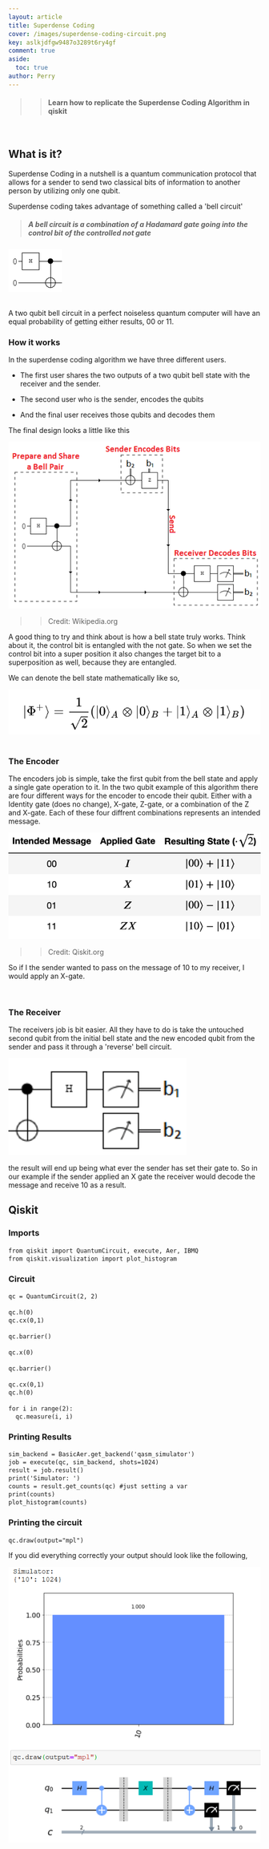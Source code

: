 ```yaml
---
layout: article
title: Superdense Coding
cover: /images/superdense-coding-circuit.png
key: aslkjdfgw9487o3289t6ry4gf
comment: true
aside:
  toc: true
author: Perry
---
```


>> #### Learn how to replicate the Superdense Coding Algorithm in qiskit

<br>

<!--more-->

<!--<script>

  let xmlHttp = new XMLHttpRequest();
  xmlHttp.open('GET', 'https://hitcounter.pythonanywhere.com/count', false);
  xmlHttp.send(null);
  count = xmlHttp.responseText;

</script>

<center>
<div class="card">
  <div class="card__content">
    <p class="warning">
    Views: <Strong>
    <script type="text/javascript">
            document.write(count)
    </script>
    </Strong>
    </p>
  </div>
</div>
</center> -->

## What is it?

Superdense Coding in a nutshell is a quantum communication protocol that allows for a sender to send two classical bits of information to another person by utilizing only one qubit.

Superdense coding takes advantage of something called a 'bell circuit' 

> ##### A bell circuit is a combination of a Hadamard gate going into the control bit of the controlled not gate

<div class="card">
  <div class="card__image">
    <img class="image" src="/images/bell-state-quantum-qiskit.png" alt="Bell state qiskit circuit"/>
  </div>
</div>

<br>

A two qubit bell circuit in a perfect noiseless quantum computer will have an equal probability of getting either results, 00 or 11.

### How it works

In the superdense coding algorithm we have three different users.

* The first user shares the two outputs of a two qubit bell state with the receiver and the sender.

* The second user who is the sender, encodes the qubits 

* And the final user receives those qubits and decodes them

The final design looks a little like this

<div class="card">
  <div class="card__image">
    <img class="image" src="/images/superdense-coding-circuit-1.png" alt="Superdense coding circuit"/>
  </div>
</div>

>> Credit: Wikipedia.org

A good thing to try and think about is how a bell state truly works. Think about it, the control bit is entangled with the not gate. So when we set the control bit into a super position it also changes the target bit to a superposition as well, because they are entangled. 

We can denote the bell state mathematically like so,

<div class="card">
  <div class="card__image">
    <img class="image" src="/images/quantum-bell-state.png" alt="Quantum Bell State"/>
  </div>
</div>

<br>

### The Encoder 

The encoders job is simple, take the first qubit from the bell state and apply a single gate operation to it. In the two qubit example of this algorithm there are four different ways for the encoder to encode their qubit. Either with a Identity gate (does no change), X-gate, Z-gate, or a combination of the Z and X-gate. Each of these four diffrent combinations represents an intended message. 

<div class="card">
  <div class="card__image">
    <img class="image" src="/images/superdense-coding-protocol.png" alt="Superdense coding protocol qiskit"/>
  </div>
</div>

>> Credit: Qiskit.org

So if I the sender wanted to pass on the message of 10 to my receiver, I would apply an X-gate.

<br>

### The Receiver 

The receivers job is bit easier. All they have to do is take the untouched second qubit from the initial bell state and the new encoded qubit from the sender and pass it through a 'reverse' bell circuit. 

<div class="card">
  <div class="card__image">
    <img class="image" src="/images/superdense-coding-qiskit.png" alt="Superdense coding protocol explained"/>
  </div>
</div>

the result will end up being what ever the sender has set their gate to. So in our example if the sender applied an X gate the receiver would decode the message and receive 10 as a result.

## Qiskit 

### Imports

    from qiskit import QuantumCircuit, execute, Aer, IBMQ
    from qiskit.visualization import plot_histogram

### Circuit

    qc = QuantumCircuit(2, 2)

    qc.h(0)
    qc.cx(0,1)

    qc.barrier()

    qc.x(0)

    qc.barrier()

    qc.cx(0,1)
    qc.h(0)

    for i in range(2):
      qc.measure(i, i)
    
### Printing Results

    sim_backend = BasicAer.get_backend('qasm_simulator')
    job = execute(qc, sim_backend, shots=1024)
    result = job.result()
    print('Simulator: ')
    counts = result.get_counts(qc) #just setting a var
    print(counts)
    plot_histogram(counts)

### Printing the circuit

    qc.draw(output="mpl")

If you did everything correctly your output should look like the following,

<div class="card">
  <div class="card__image">
    <img class="image" src="/images/superdense-coding-experiment.png" alt="Qiskit Circuit Output"/>
  </div>
</div>